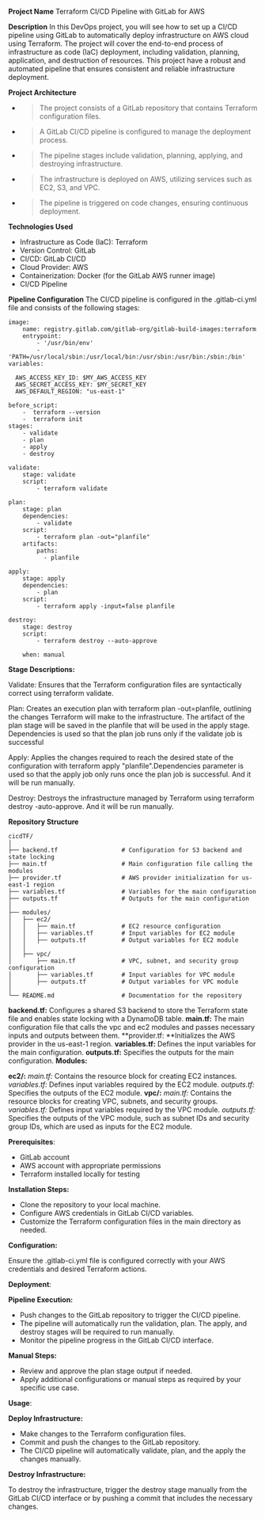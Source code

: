 **Project Name**
Terraform CI/CD Pipeline with GitLab for AWS

**Description**
In this DevOps project, you will see how to set up a CI/CD pipeline using GitLab to automatically deploy infrastructure on AWS cloud using Terraform. The project will cover the end-to-end process of infrastructure as code (IaC) deployment, including validation, planning, application, and destruction of resources. This project have a robust and automated pipeline that ensures consistent and reliable infrastructure deployment.

**Project Architecture**

- > The project consists of a GitLab repository that contains Terraform configuration files.
- > A GitLab CI/CD pipeline is configured to manage the deployment process.
- > The pipeline stages include validation, planning, applying, and destroying infrastructure.
- > The infrastructure is deployed on AWS, utilizing services such as EC2, S3, and VPC.
- > The pipeline is triggered on code changes, ensuring continuous deployment.



**Technologies Used**

- Infrastructure as Code (IaC): Terraform
- Version Control: GitLab
- CI/CD: GitLab CI/CD
- Cloud Provider: AWS
- Containerization: Docker (for the GitLab AWS runner image)
- CI/CD Pipeline


**Pipeline Configuration**
The CI/CD pipeline is configured in the .gitlab-ci.yml file and consists of the following stages:


```
image:
    name: registry.gitlab.com/gitlab-org/gitlab-build-images:terraform
    entrypoint:
        - '/usr/bin/env'
        - 'PATH=/usr/local/sbin:/usr/local/bin:/usr/sbin:/usr/bin:/sbin:/bin'
variables:
    
  AWS_ACCESS_KEY_ID: $MY_AWS_ACCESS_KEY
  AWS_SECRET_ACCESS_KEY: $MY_SECRET_KEY
  AWS_DEFAULT_REGION: "us-east-1"

before_script:
    -  terraform --version
    -  terraform init
stages:
    - validate
    - plan
    - apply 
    - destroy

validate:
    stage: validate
    script:
        - terraform validate

plan:
    stage: plan
    dependencies:
        - validate
    script: 
        - terraform plan -out="planfile"
    artifacts:
        paths:
          - planfile

apply:
    stage: apply
    dependencies:
        - plan
    script:
        - terraform apply -input=false planfile

destroy:
    stage: destroy
    script: 
        - terraform destroy --auto-approve

    when: manual

```

**Stage Descriptions:**

Validate: Ensures that the Terraform configuration files are syntactically correct using terraform validate. 

Plan: Creates an execution plan with terraform plan -out=planfile, outlining the changes Terraform will make to the infrastructure. The artifact of the plan stage will be saved in the planfile  that will be used in the apply stage. Dependencies is used so that the plan job runs only if the validate job is successful

Apply: Applies the changes required to reach the desired state of the configuration with terraform apply "planfile".Dependencies parameter is used so that the apply job only runs once the plan job is successful. And it will be run manually.

Destroy: Destroys the infrastructure managed by Terraform using terraform destroy -auto-approve. And it will be run manually.

**Repository Structure**

```
cicdTF/
│
├── backend.tf                  # Configuration for S3 backend and state locking
├── main.tf                     # Main configuration file calling the modules
├── provider.tf                 # AWS provider initialization for us-east-1 region
├── variables.tf                # Variables for the main configuration
├── outputs.tf                  # Outputs for the main configuration
│
├── modules/
│   ├── ec2/
│   │   ├── main.tf             # EC2 resource configuration
│   │   ├── variables.tf        # Input variables for EC2 module
│   │   ├── outputs.tf          # Output variables for EC2 module
│   │
│   ├── vpc/
│       ├── main.tf             # VPC, subnet, and security group configuration
│       ├── variables.tf        # Input variables for VPC module
│       ├── outputs.tf          # Output variables for VPC module
│
└── README.md                   # Documentation for the repository
```
**backend.tf:** Configures a shared S3 backend to store the Terraform state file and enables state locking with a DynamoDB table.
**main.tf:** The main configuration file that calls the vpc and ec2 modules and passes necessary inputs and outputs between them.
**provider.tf: **Initializes the AWS provider in the us-east-1 region.
**variables.tf:** Defines the input variables for the main configuration.
**outputs.tf:** Specifies the outputs for the main configuration.
**Modules:**

**ec2/:**
_main.tf:_ Contains the resource block for creating EC2 instances.
_variables.tf:_ Defines input variables required by the EC2 module.
_outputs.tf:_ Specifies the outputs of the EC2 module.
**vpc/:**
_main.tf:_ Contains the resource blocks for creating VPC, subnets, and security groups.
_variables.tf:_ Defines input variables required by the VPC module.
_outputs.tf:_ Specifies the outputs of the VPC module, such as subnet IDs and security group IDs, which are used as inputs for the EC2 module.

**Prerequisites**:

- GitLab account
- AWS account with appropriate permissions
- Terraform installed locally for testing

**Installation Steps:**

- Clone the repository to your local machine.
- Configure AWS credentials in GitLab CI/CD variables.
- Customize the Terraform configuration files in the main directory as needed.

**Configuration:**

Ensure the .gitlab-ci.yml file is configured correctly with your AWS credentials and desired Terraform actions.

**Deployment**:

**Pipeline Execution:**

- Push changes to the GitLab repository to trigger the CI/CD pipeline.
- The pipeline will automatically run the validation, plan. The apply, and destroy stages will be required to run manually.
- Monitor the pipeline progress in the GitLab CI/CD interface.


**Manual Steps:**

- Review and approve the plan stage output if needed.
- Apply additional configurations or manual steps as required by your specific use case.


**Usage**:

**Deploy Infrastructure:**

- Make changes to the Terraform configuration files.
- Commit and push the changes to the GitLab repository.
- The CI/CD pipeline will automatically validate, plan, and the apply the changes manually.


**Destroy Infrastructure:**

To destroy the infrastructure, trigger the destroy stage manually from the GitLab CI/CD interface or by pushing a commit that includes the necessary changes.